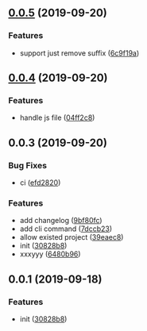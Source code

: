 <a name="0.0.5"></a>
## [0.0.5](https://github.com/zivyangll/datahub-import-json/compare/v0.0.4...v0.0.5) (2019-09-20)


### Features

* support just remove suffix ([6c9f19a](https://github.com/zivyangll/datahub-import-json/commit/6c9f19a))



<a name="0.0.4"></a>
## [0.0.4](https://github.com/zivyangll/datahub-import-json/compare/v0.0.3...v0.0.4) (2019-09-20)


### Features

* handle js file ([04ff2c8](https://github.com/zivyangll/datahub-import-json/commit/04ff2c8))



<a name="0.0.3"></a>
## 0.0.3 (2019-09-20)


### Bug Fixes

* ci ([efd2820](https://github.com/zivyangll/datahub-import-json/commit/efd2820))


### Features

* add changelog ([9bf80fc](https://github.com/zivyangll/datahub-import-json/commit/9bf80fc))
* add cli command ([7dccb23](https://github.com/zivyangll/datahub-import-json/commit/7dccb23))
* allow existed project ([39eaec8](https://github.com/zivyangll/datahub-import-json/commit/39eaec8))
* init ([30828b8](https://github.com/zivyangll/datahub-import-json/commit/30828b8))
* xxxyyy ([6480b96](https://github.com/zivyangll/datahub-import-json/commit/6480b96))



<a name="0.0.1"></a>
## 0.0.1 (2019-09-18)


### Features

* init ([30828b8](https://github.com/zivyangll/datahub-import-json/commit/30828b8))



